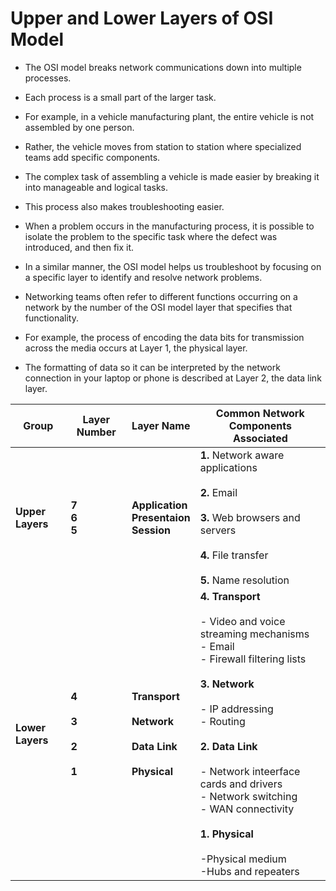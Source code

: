 # Upper and Lower Layers of OSI Model

- The OSI model breaks network communications down into multiple processes. 
- Each process is a small part of the larger task.

- For example, in a vehicle manufacturing plant, the entire vehicle is not assembled by one person. 
- Rather, the vehicle moves from station to station where specialized teams add specific components. 
- The complex task of assembling a vehicle is made easier by breaking it into manageable and logical tasks. 
- This process also makes troubleshooting easier. 
- When a problem occurs in the manufacturing process, it is possible to isolate the problem to the specific task where the defect was introduced, and then fix it.

- In a similar manner, the OSI model helps us troubleshoot by focusing on a specific layer to identify and resolve network problems. 
- Networking teams often refer to different functions occurring on a network by the number of the OSI model layer that specifies that functionality. 
- For example, the process of encoding the data bits for transmission across the media occurs at Layer 1, the physical layer. 
- The formatting of data so it can be interpreted by the network connection in your laptop or phone is described at Layer 2, the data link layer.


| Group | Layer Number | Layer Name | Common Network Components Associated       |
| --- | --- | --- | ------- |
| **Upper Layers** | **7**<br>**6**<br>**5** | **Application**<br>**Presentaion**<br>**Session** | **1.** Network aware applications<br><br>**2.** Email<br><br>**3.** Web browsers and servers<br><br>**4.** File transfer<br><br>**5.** Name resolution |
| **Lower Layers** | **4**<br><br>**3**<br><br>**2**<br><br>**1**<br> | **Transport**<br><br>**Network**<br><br>**Data Link**<br><br>**Physical** | **4. Transport**<br><br>- Video and voice streaming mechanisms<br>- Email<br>- Firewall filtering lists<br><br>**3. Network**<br><br>- IP addressing<br>- Routing<br><br>**2. Data Link**<br><br>- Network inteerface cards and drivers<br>- Network switching<br>- WAN connectivity<br><br>**1. Physical**<br><br>-Physical medium<br>-Hubs and repeaters<br> |
